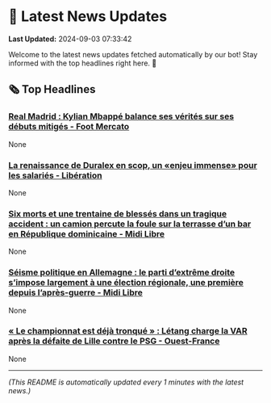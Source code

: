 # 📰 Latest News Updates
**Last Updated:** 2024-09-03 07:33:42

Welcome to the latest news updates fetched automatically by our bot! Stay informed with the top headlines right here. 🚀

## 🗞️ Top Headlines

### [Real Madrid : Kylian Mbappé balance ses vérités sur ses débuts mitigés - Foot Mercato](https://news.google.com/rss/articles/CBMiuAFBVV95cUxOZ2dpTTVfY0pYbGJTeHF4MDBhTjdqRS0yMVUzWHJYcmN5R3UyTzY3MGpjNWJZakJQcFljNF8xM09MS3FzMVdyeVV6WmtlaWRwQnotSG91TlRBWGlhd3pyY0pBbzk4dlE5a09jR2RaRlpVc25kUnRUUTFweDltS2hlcXA3RjA3Z1ZnanVzNV9tMFRfMURuZE9BZ280V2xiX1FnT0lWcDVxc1RrUjk5dUZEUzRjcW9kbnFN?oc=5)
None

### [La renaissance de Duralex en scop, un «enjeu immense» pour les salariés - Libération](https://news.google.com/rss/articles/CBMi4AFBVV95cUxOSVc5YmxGUjUzQ0xyaW9LVVREMDlpOUVWR3lOTzZlNWJNaVdjNEFfTXNHLW9HZ0FUTVlYUVFDWGJpU1BEVHNKSUllMlpyNmVnVUxrTXJXY1BqLWtkdG5hR0FuZTZHc2xmc1lnTGRMRWxWMXdRcEtHcElHUzZ0bDJZTi14OHliYkxNM3dOYlZVTkd3QTZ6REkwNXFhbG5KUmstR3FkZ0VQMktqY0k0c3p1bWxRUHJoZlVvS3piZDNpUXgxaVNTa0QxcG5yWnZJWW0tLUY0bFAwdmlWRXRjaUJVYw?oc=5)
None

### [Six morts et une trentaine de blessés dans un tragique accident : un camion percute la foule sur la terrasse d’un bar en République dominicaine - Midi Libre](https://news.google.com/rss/articles/CBMimAJBVV95cUxNUGt1YjkxMXZmXzh5aktQcFEyV0FCLTdfLVpFSHluUG44bXlzbVpkT25teVZnVGYta3ktN1FlVk1LZHd4by1wWTdTUnBOT1l6YXZBNHU1NVBZdVlVOFlyYzB0Z0FiejkzaEVnMlR1bDU0N09NNnlFRElOdXZOdWdHQWRMaEhpMDlPU1d6U0FFZlFodlJwb2wxQ2NvdHNZYkFCc0xlTjRMVEFSaEJwMnpvWm1jaURDOENHR3FnNldnQkZjRUIxQUF0V19GS2NTN19TZ01CczlnVG5KNXh6OHBJZ0NYai1XbUhiY2w0REJzWlR2RkdQcE95anpFdVlLR2ZpTnZHR2xhay1GVU1mbGU3R2lRTWozZGdK?oc=5)
None

### [Séisme politique en Allemagne : le parti d’extrême droite s’impose largement à une élection régionale, une première depuis l’après-guerre - Midi Libre](https://news.google.com/rss/articles/CBMijAJBVV95cUxPS0hfSEJvSkFsYVc5aTU2TV84LXkxdE9YZHdpYnlpLXI1VnhSZmR6Vi13QlpYZnlyTDZERHNPTFdjTkhVWjJmd0JiN3ZDS0EyVWlNNGlOanRObGlpSGR6NWZnUVg3RUFiSGozM0JFcjd6S1pGbDFib3RaZE5UdVpHWkJ6SDNDQWRLbVBhb1U3SnVqRlItcEp2MGxjOG9xMktKakRmN194U1ZzMkRJX1RxekI4dk5aNHl2aHNkTE9GaDZJTUtMNjYxczNYRWdnUlQxYl9MblVpTzVQQ0VKTDhfSk0tTk9aMUZNOFBVdEVOeVZ2clhVWFhRMXNvZll4MGtDUnpwcnN5eUJmYmR6?oc=5)
None

### [« Le championnat est déjà tronqué » : Létang charge la VAR après la défaite de Lille contre le PSG - Ouest-France](https://news.google.com/rss/articles/CBMijwJBVV95cUxQM3pOaXhyek9hTHJYMDFLUXB5N044Ukw0VVRETTh0TktmQ2todUtIUW10VXQwMzhPRjJHN29QWU1QdDNRTk5xZ1NBdWh5LWFJN2pOTUJBbWhGM3l4RjZ1RUkyNXY4ZXRnUjczU2F1cVNBT09OV3RuOUxSWGl1bHdWcHMtNjY3Mi1SbDB3Q2lfakh6aFZodXRYYzd0dE9pU0xTLTV3OUwtYnJLTTFmS3NObEd1dHVxZTFGUVdoOEFGRFpURDAyNjVTYlEwSFNuQTV0MnItRTlqQjVsZlJnT1hRSU5MdG83Tmx5c0F3NElPS0xKcHpYNVNIWmFaVHAtbzdmb1ZGQUFLT09Iajh5bGpB?oc=5)
None

---
*(This README is automatically updated every 1 minutes with the latest news.)*

